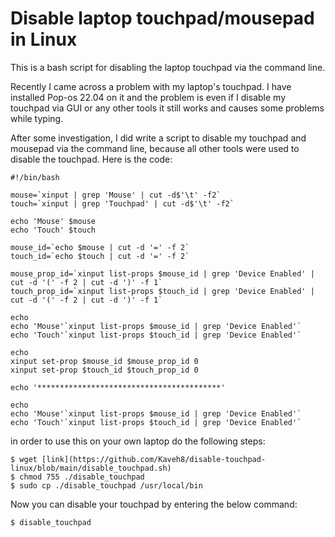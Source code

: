 # Disable laptop touchpad/mousepad in Linux
This is a bash script for disabling the laptop touchpad via the command line.

Recently I came across a problem with my laptop's touchpad.
I have installed Pop-os 22.04 on it and the problem is even if I disable my touchpad via GUI or any other tools it still works and causes some problems while typing. 

After some investigation, I did write a script to disable my touchpad and mousepad via the command line, because all other tools were used to disable the touchpad. 
Here is the code:
```
#!/bin/bash

mouse=`xinput | grep 'Mouse' | cut -d$'\t' -f2`
touch=`xinput | grep 'Touchpad' | cut -d$'\t' -f2`

echo 'Mouse' $mouse
echo 'Touch' $touch

mouse_id=`echo $mouse | cut -d '=' -f 2`
touch_id=`echo $touch | cut -d '=' -f 2`

mouse_prop_id=`xinput list-props $mouse_id | grep 'Device Enabled' | cut -d '(' -f 2 | cut -d ')' -f 1`
touch_prop_id=`xinput list-props $touch_id | grep 'Device Enabled' | cut -d '(' -f 2 | cut -d ')' -f 1`

echo
echo 'Mouse'`xinput list-props $mouse_id | grep 'Device Enabled'`
echo 'Touch'`xinput list-props $touch_id | grep 'Device Enabled'`

echo 
xinput set-prop $mouse_id $mouse_prop_id 0
xinput set-prop $touch_id $touch_prop_id 0

echo '*****************************************'

echo
echo 'Mouse'`xinput list-props $mouse_id | grep 'Device Enabled'`
echo 'Touch'`xinput list-props $touch_id | grep 'Device Enabled'`
```

in order to use this on your own laptop do the following steps:
```
$ wget [link](https://github.com/Kaveh8/disable-touchpad-linux/blob/main/disable_touchpad.sh)
$ chmod 755 ./disable_touchpad
$ sudo cp ./disable_touchpad /usr/local/bin
```

Now you can disable your touchpad by entering the below command:
```
$ disable_touchpad
```
